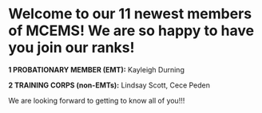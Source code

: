 Welcome to our 11 newest members of MCEMS! We are so happy to have you join our ranks!
======================================================================================

**1 PROBATIONARY MEMBER (EMT):** Kayleigh Durning

**2 TRAINING CORPS (non-EMTs):** Lindsay Scott, Cece Peden

We are looking forward to getting to know all of you!!!
